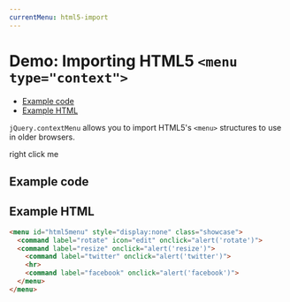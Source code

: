 ```yaml
---
currentMenu: html5-import 
---
```


# Demo: Importing HTML5 `<menu type="context">`

<!-- START doctoc generated TOC please keep comment here to allow auto update -->
<!-- DON'T EDIT THIS SECTION, INSTEAD RE-RUN doctoc TO UPDATE -->


- [Example code](#example-code)
- [Example HTML](#example-html)

<!-- END doctoc generated TOC please keep comment here to allow auto update -->

`jQuery.contextMenu` allows you to import HTML5's `<menu>` structures to use in older browsers. 

<span class="context-menu-one btn btn-neutral">right click me</span>

## Example code

<script type="text/javascript" class="showcase">
$(function(){
    $.contextMenu({
        selector: '.context-menu-one', 
        items: $.contextMenu.fromMenu($('#html5menu'))
    });
});
</script>

## Example HTML
<div style="display:none;" class="showcase" data-showcase-import=".context-menu-one"></div>

```html
<menu id="html5menu" style="display:none" class="showcase">
  <command label="rotate" icon="edit" onclick="alert('rotate')">
  <command label="resize" onclick="alert('resize')"> 
    <command label="twitter" onclick="alert('twitter')">
    <hr> 
    <command label="facebook" onclick="alert('facebook')">
  </menu>
</menu>
```

<menu id="html5menu" type="context" style="display:none">
  <command label="rotate" icon="edit" onclick="alert('rotate')">
  <command label="resize" onclick="alert('resize')"> 
    <command label="twitter" onclick="alert('twitter')">
    <hr> 
    <command label="facebook" onclick="alert('facebook')">
  </menu>
</menu>
